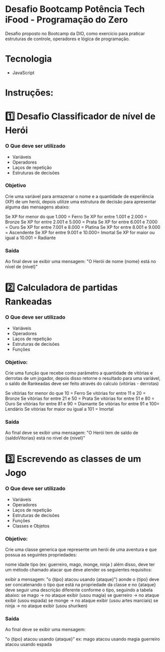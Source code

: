 # Desafio Bootcamp Potência Tech iFood - Programação do Zero

Desafio proposto no Bootcamp da DIO, como exercício para praticar estruturas de controle, operadores e lógica de programação.

# Tecnologia

- JavaScript

# Instruções:
# 1️⃣ Desafio Classificador de nível de Herói
### O Que deve ser utilizado

- Variáveis
- Operadores
- Laços de repetição
- Estruturas de decisões

### Objetivo
Crie uma variável para armazenar o nome e a quantidade de experiência (XP) de um herói, depois utilize uma estrutura de decisão para apresentar alguma das mensagens abaixo:

Se XP for menor do que 1.000 = Ferro Se XP for entre 1.001 e 2.000 = Bronze Se XP for entre 2.001 e 5.000 = Prata Se XP for entre 6.001 e 7.000 = Ouro Se XP for entre 7.001 e 8.000 = Platina Se XP for entre 8.001 e 9.000 = Ascendente Se XP for entre 9.001 e 10.000= Imortal Se XP for maior ou igual a 10.001 = Radiante

### Saída
Ao final deve se exibir uma mensagem: "O Herói de nome {nome} está no nível de {nivel}"

# 2️⃣ Calculadora de partidas Rankeadas
### O Que deve ser utilizado

- Variáveis
- Operadores
- Laços de repetição
- Estruturas de decisões
- Funções

### Objetivo:
Crie uma função que recebe como parâmetro a quantidade de vitórias e derrotas de um jogador, depois disso retorne o resultado para uma variável, o saldo de Rankeadas deve ser feito através do calculo (vitórias - derrotas)

Se vitórias for menor do que 10 = Ferro Se vitórias for entre 11 e 20 = Bronze Se vitórias for entre 21 e 50 = Prata Se vitórias for entre 51 e 80 = Ouro Se vitórias for entre 81 e 90 = Diamante Se vitórias for entre 91 e 100= Lendário Se vitórias for maior ou igual a 101 = Imortal

### Saída
Ao final deve se exibir uma mensagem: "O Herói tem de saldo de {saldoVitorias} está no nível de {nivel}"

# 3️⃣ Escrevendo as classes de um Jogo
### O Que deve ser utilizado

- Variáveis
- Operadores
- Laços de repetição
- Estruturas de decisões
- Funções
- Classes e Objetos

### Objetivo:
Crie uma classe generica que represente um herói de uma aventura e que possua as seguintes propriedades:

nome
idade
tipo (ex: guerreiro, mago, monge, ninja )
além disso, deve ter um método chamado atacar que deve atender os seguientes requisitos:

exibir a mensagem: "o {tipo} atacou usando {ataque}")
aonde o {tipo} deve ser concatenando o tipo que está na propriedade da classe
e no {ataque} deve seguir uma descrição diferente conforme o tipo, seguindo a tabela abaixo:
se mago -> no ataque exibir (usou magia) se guerreiro -> no ataque exibir (usou espada) se monge -> no ataque exibir (usou artes marciais) se ninja -> no ataque exibir (usou shuriken)

### Saída
Ao final deve se exibir uma mensagem:

"o {tipo} atacou usando {ataque}" ex: mago atacou usando magia guerreiro atacou usando espada
